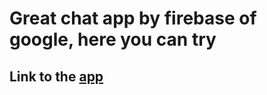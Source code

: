 # Great chat app by firebase of google, here you can try 
## Link to the [app](https://firm-pentameter-312707.ew.r.appspot.com/)

